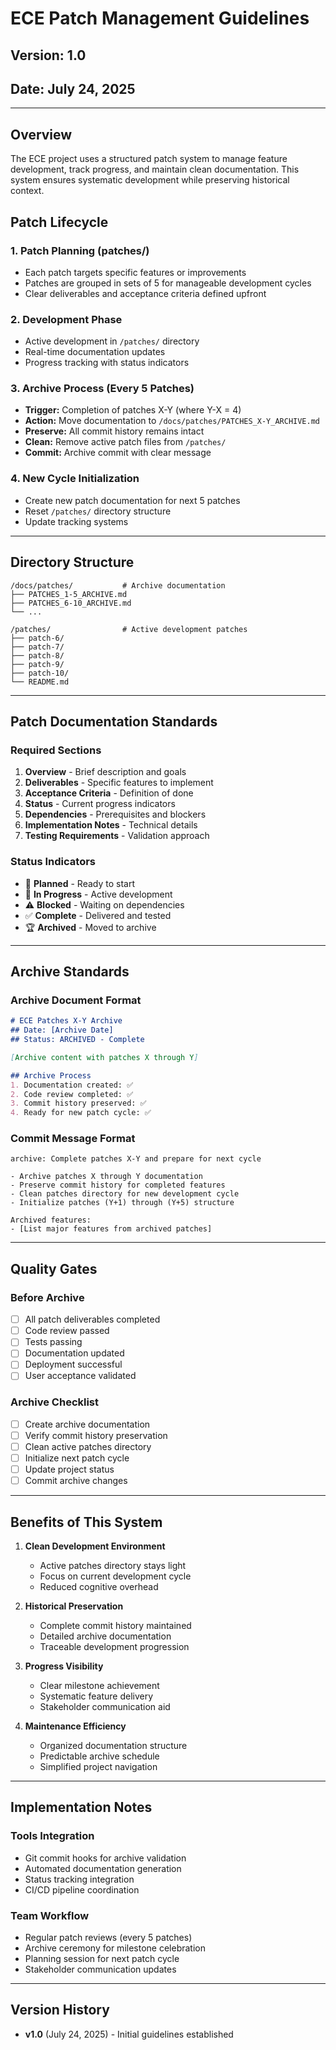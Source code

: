 # ECE Patch Management Guidelines
## Version: 1.0
## Date: July 24, 2025

---

## Overview
The ECE project uses a structured patch system to manage feature development, track progress, and maintain clean documentation. This system ensures systematic development while preserving historical context.

## Patch Lifecycle

### 1. Patch Planning (patches/)
- Each patch targets specific features or improvements
- Patches are grouped in sets of 5 for manageable development cycles
- Clear deliverables and acceptance criteria defined upfront

### 2. Development Phase
- Active development in `/patches/` directory
- Real-time documentation updates
- Progress tracking with status indicators

### 3. Archive Process (Every 5 Patches)
- **Trigger:** Completion of patches X-Y (where Y-X = 4)
- **Action:** Move documentation to `/docs/patches/PATCHES_X-Y_ARCHIVE.md`
- **Preserve:** All commit history remains intact
- **Clean:** Remove active patch files from `/patches/`
- **Commit:** Archive commit with clear message

### 4. New Cycle Initialization
- Create new patch documentation for next 5 patches
- Reset `/patches/` directory structure
- Update tracking systems

---

## Directory Structure

```
/docs/patches/           # Archive documentation
├── PATCHES_1-5_ARCHIVE.md
├── PATCHES_6-10_ARCHIVE.md
└── ...

/patches/                # Active development patches
├── patch-6/
├── patch-7/
├── patch-8/
├── patch-9/
├── patch-10/
└── README.md
```

---

## Patch Documentation Standards

### Required Sections
1. **Overview** - Brief description and goals
2. **Deliverables** - Specific features to implement
3. **Acceptance Criteria** - Definition of done
4. **Status** - Current progress indicators
5. **Dependencies** - Prerequisites and blockers
6. **Implementation Notes** - Technical details
7. **Testing Requirements** - Validation approach

### Status Indicators
- 🚀 **Planned** - Ready to start
- 🔄 **In Progress** - Active development
- ⚠️ **Blocked** - Waiting on dependencies
- ✅ **Complete** - Delivered and tested
- 🏆 **Archived** - Moved to archive

---

## Archive Standards

### Archive Document Format
```markdown
# ECE Patches X-Y Archive
## Date: [Archive Date]
## Status: ARCHIVED - Complete

[Archive content with patches X through Y]

## Archive Process
1. Documentation created: ✅
2. Code review completed: ✅
3. Commit history preserved: ✅
4. Ready for new patch cycle: ✅
```

### Commit Message Format
```
archive: Complete patches X-Y and prepare for next cycle

- Archive patches X through Y documentation
- Preserve commit history for completed features
- Clean patches directory for new development cycle
- Initialize patches (Y+1) through (Y+5) structure

Archived features:
- [List major features from archived patches]
```

---

## Quality Gates

### Before Archive
- [ ] All patch deliverables completed
- [ ] Code review passed
- [ ] Tests passing
- [ ] Documentation updated
- [ ] Deployment successful
- [ ] User acceptance validated

### Archive Checklist
- [ ] Create archive documentation
- [ ] Verify commit history preservation
- [ ] Clean active patches directory
- [ ] Initialize next patch cycle
- [ ] Update project status
- [ ] Commit archive changes

---

## Benefits of This System

1. **Clean Development Environment**
   - Active patches directory stays light
   - Focus on current development cycle
   - Reduced cognitive overhead

2. **Historical Preservation**
   - Complete commit history maintained
   - Detailed archive documentation
   - Traceable development progression

3. **Progress Visibility**
   - Clear milestone achievement
   - Systematic feature delivery
   - Stakeholder communication aid

4. **Maintenance Efficiency**
   - Organized documentation structure
   - Predictable archive schedule
   - Simplified project navigation

---

## Implementation Notes

### Tools Integration
- Git commit hooks for archive validation
- Automated documentation generation
- Status tracking integration
- CI/CD pipeline coordination

### Team Workflow
- Regular patch reviews (every 5 patches)
- Archive ceremony for milestone celebration
- Planning session for next patch cycle
- Stakeholder communication updates

---

## Version History
- **v1.0** (July 24, 2025) - Initial guidelines established
